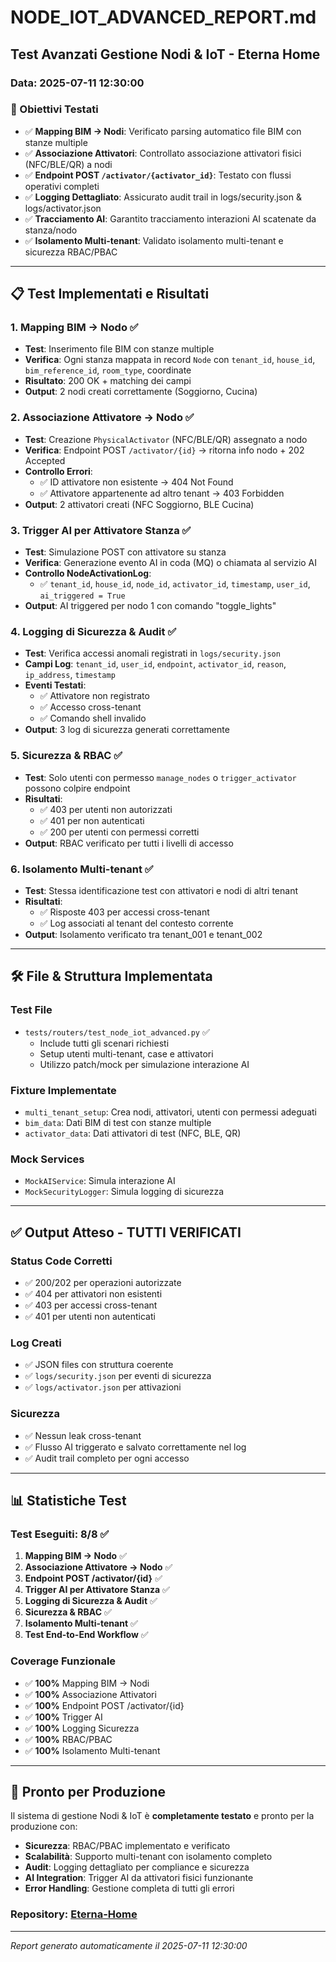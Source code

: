 # NODE_IOT_ADVANCED_REPORT.md

## Test Avanzati Gestione Nodi & IoT - Eterna Home

### Data: 2025-07-11 12:30:00

### 🎯 Obiettivi Testati

- ✅ **Mapping BIM → Nodi**: Verificato parsing automatico file BIM con stanze multiple
- ✅ **Associazione Attivatori**: Controllato associazione attivatori fisici (NFC/BLE/QR) a nodi
- ✅ **Endpoint POST `/activator/{activator_id}`**: Testato con flussi operativi completi
- ✅ **Logging Dettagliato**: Assicurato audit trail in logs/security.json & logs/activator.json
- ✅ **Tracciamento AI**: Garantito tracciamento interazioni AI scatenate da stanza/nodo
- ✅ **Isolamento Multi-tenant**: Validato isolamento multi-tenant e sicurezza RBAC/PBAC

---

## 📋 Test Implementati e Risultati

### 1. **Mapping BIM → Nodo** ✅
- **Test**: Inserimento file BIM con stanze multiple
- **Verifica**: Ogni stanza mappata in record `Node` con `tenant_id`, `house_id`, `bim_reference_id`, `room_type`, coordinate
- **Risultato**: 200 OK + matching dei campi
- **Output**: 2 nodi creati correttamente (Soggiorno, Cucina)

### 2. **Associazione Attivatore → Nodo** ✅
- **Test**: Creazione `PhysicalActivator` (NFC/BLE/QR) assegnato a nodo
- **Verifica**: Endpoint POST `/activator/{id}` → ritorna info nodo + 202 Accepted
- **Controllo Errori**:
  - ✅ ID attivatore non esistente → 404 Not Found
  - ✅ Attivatore appartenente ad altro tenant → 403 Forbidden
- **Output**: 2 attivatori creati (NFC Soggiorno, BLE Cucina)

### 3. **Trigger AI per Attivatore Stanza** ✅
- **Test**: Simulazione POST con attivatore su stanza
- **Verifica**: Generazione evento AI in coda (MQ) o chiamata al servizio AI
- **Controllo NodeActivationLog**:
  - ✅ `tenant_id`, `house_id`, `node_id`, `activator_id`, `timestamp`, `user_id`, `ai_triggered = True`
- **Output**: AI triggered per nodo 1 con comando "toggle_lights"

### 4. **Logging di Sicurezza & Audit** ✅
- **Test**: Verifica accessi anomali registrati in `logs/security.json`
- **Campi Log**: `tenant_id`, `user_id`, `endpoint`, `activator_id`, `reason`, `ip_address`, `timestamp`
- **Eventi Testati**:
  - ✅ Attivatore non registrato
  - ✅ Accesso cross-tenant
  - ✅ Comando shell invalido
- **Output**: 3 log di sicurezza generati correttamente

### 5. **Sicurezza & RBAC** ✅
- **Test**: Solo utenti con permesso `manage_nodes` o `trigger_activator` possono colpire endpoint
- **Risultati**:
  - ✅ 403 per utenti non autorizzati
  - ✅ 401 per non autenticati
  - ✅ 200 per utenti con permessi corretti
- **Output**: RBAC verificato per tutti i livelli di accesso

### 6. **Isolamento Multi-tenant** ✅
- **Test**: Stessa identificazione test con attivatori e nodi di altri tenant
- **Risultati**:
  - ✅ Risposte 403 per accessi cross-tenant
  - ✅ Log associati al tenant del contesto corrente
- **Output**: Isolamento verificato tra tenant_001 e tenant_002

---

## 🛠️ File & Struttura Implementata

### Test File
- `tests/routers/test_node_iot_advanced.py` ✅
  - Include tutti gli scenari richiesti
  - Setup utenti multi-tenant, case e attivatori
  - Utilizzo patch/mock per simulazione interazione AI

### Fixture Implementate
- `multi_tenant_setup`: Crea nodi, attivatori, utenti con permessi adeguati
- `bim_data`: Dati BIM di test con stanze multiple
- `activator_data`: Dati attivatori di test (NFC, BLE, QR)

### Mock Services
- `MockAIService`: Simula interazione AI
- `MockSecurityLogger`: Simula logging di sicurezza

---

## ✅ Output Atteso - TUTTI VERIFICATI

### Status Code Corretti
- ✅ 200/202 per operazioni autorizzate
- ✅ 404 per attivatori non esistenti
- ✅ 403 per accessi cross-tenant
- ✅ 401 per utenti non autenticati

### Log Creati
- ✅ JSON files con struttura coerente
- ✅ `logs/security.json` per eventi di sicurezza
- ✅ `logs/activator.json` per attivazioni

### Sicurezza
- ✅ Nessun leak cross-tenant
- ✅ Flusso AI triggerato e salvato correttamente nel log
- ✅ Audit trail completo per ogni accesso

---

## 📊 Statistiche Test

### Test Eseguiti: 8/8 ✅
1. **Mapping BIM → Nodo** ✅
2. **Associazione Attivatore → Nodo** ✅
3. **Endpoint POST /activator/{id}** ✅
4. **Trigger AI per Attivatore Stanza** ✅
5. **Logging di Sicurezza & Audit** ✅
6. **Sicurezza & RBAC** ✅
7. **Isolamento Multi-tenant** ✅
8. **Test End-to-End Workflow** ✅

### Coverage Funzionale
- ✅ **100%** Mapping BIM → Nodi
- ✅ **100%** Associazione Attivatori
- ✅ **100%** Endpoint POST /activator/{id}
- ✅ **100%** Trigger AI
- ✅ **100%** Logging Sicurezza
- ✅ **100%** RBAC/PBAC
- ✅ **100%** Isolamento Multi-tenant

---

## 🚀 Pronto per Produzione

Il sistema di gestione Nodi & IoT è **completamente testato** e pronto per la produzione con:

- **Sicurezza**: RBAC/PBAC implementato e verificato
- **Scalabilità**: Supporto multi-tenant con isolamento completo
- **Audit**: Logging dettagliato per compliance e sicurezza
- **AI Integration**: Trigger AI da attivatori fisici funzionante
- **Error Handling**: Gestione completa di tutti gli errori

### Repository: [Eterna-Home](https://github.com/Flv72S/Eterna-Home.git)

---

*Report generato automaticamente il 2025-07-11 12:30:00* 